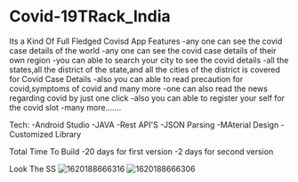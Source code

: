 # Covid-19TRack_India
Its a Kind Of Full Fledged Covisd App
Features
      -any one can see the covid case details of the world
      -any one can see the covid case details of their own region
      -you can able to search your city to see the covid details
      -all the states,all the district of the state,and all the cities of the district is covered for  Covid Case Details
      -also you can able to read precaution for covid,symptoms of covid and many more
      -one can also read the news regarding covid by just one click
      -also you can able to register your self for the covid slot
      -many more.......
     
 Tech:
      -Android Studio
      -JAVA
      -Rest API'S
      -JSON Parsing
      -MAterial Design 
      -Customized Library
 
 Total Time To Build
       -20 days for first version
       -2 days for second version

Look The SS
![1620188666316](https://user-images.githubusercontent.com/65917083/127434235-42a2aa66-1c8f-4563-ad0d-6ca59e751c52.jpg)
![1620188666306](https://user-images.githubusercontent.com/65917083/127434374-3545c4ef-c302-49ae-b1e0-9df0c5f45e8d.jpg)
          
